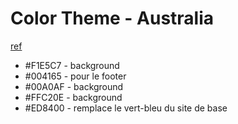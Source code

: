 # Color Theme - Australia

[ref](https://color.adobe.com/tourism-australia-color-theme-6433257/)

- #F1E5C7 - background
- #004165 - pour le footer
- #00A0AF - background
- #FFC20E - background
- #ED8400 - remplace le vert-bleu du site de base
